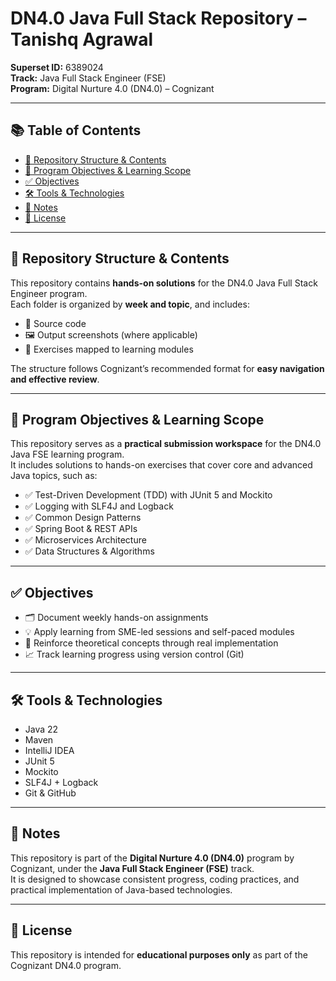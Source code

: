 # DN4.0 Java Full Stack Repository – Tanishq Agrawal

**Superset ID:** 6389024  
**Track:** Java Full Stack Engineer (FSE)  
**Program:** Digital Nurture 4.0 (DN4.0) – Cognizant

---

## 📚 Table of Contents
- [📁 Repository Structure & Contents](#-repository-structure--contents)
- [🎯 Program Objectives & Learning Scope](#-program-objectives--learning-scope)
- [✅ Objectives](#-objectives)
- [🛠 Tools & Technologies](#-tools--technologies)
- [📌 Notes](#-notes)
- [📄 License](#-license)

---

## 📁 Repository Structure & Contents

This repository contains **hands-on solutions** for the DN4.0 Java Full Stack Engineer program.  
Each folder is organized by **week and topic**, and includes:

- 📁 Source code  
- 🖼️ Output screenshots (where applicable)  
- 📝 Exercises mapped to learning modules

The structure follows Cognizant’s recommended format for **easy navigation and effective review**.

---

## 🎯 Program Objectives & Learning Scope

This repository serves as a **practical submission workspace** for the DN4.0 Java FSE learning program.  
It includes solutions to hands-on exercises that cover core and advanced Java topics, such as:

- ✅ Test-Driven Development (TDD) with JUnit 5 and Mockito  
- ✅ Logging with SLF4J and Logback  
- ✅ Common Design Patterns  
- ✅ Spring Boot & REST APIs  
- ✅ Microservices Architecture  
- ✅ Data Structures & Algorithms

---

## ✅ Objectives

- 🗂️ Document weekly hands-on assignments  
- 💡 Apply learning from SME-led sessions and self-paced modules  
- 🔁 Reinforce theoretical concepts through real implementation  
- 📈 Track learning progress using version control (Git)

---

## 🛠 Tools & Technologies

- Java 22  
- Maven  
- IntelliJ IDEA  
- JUnit 5  
- Mockito  
- SLF4J + Logback  
- Git & GitHub

---

## 📌 Notes

This repository is part of the **Digital Nurture 4.0 (DN4.0)** program by Cognizant, under the **Java Full Stack Engineer (FSE)** track.  
It is designed to showcase consistent progress, coding practices, and practical implementation of Java-based technologies.

---

## 📄 License

This repository is intended for **educational purposes only** as part of the Cognizant DN4.0 program.
